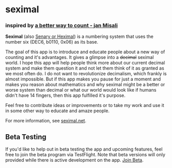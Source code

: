 # seximal
### inspired by [a better way to count - jan Misali](https://www.youtube.com/watch?v=qID2B4MK7Y0)

__Seximal__ (also [Senary or Heximal](https://en.wikipedia.org/wiki/Senary)) is a numbering system that uses the number six (DEC6, b0110, 0x06) as its base.

The goal of this app is to introduce and educate people about a new way of counting and it's advantages. It gives a glimpse into a ~~decimal~~ seximal world. 
I hope this app will help people think more about our current decimal system and make them question it and not let them think of it as granted as we most often do.
I do not want to revolutionize decimalism, which frankly is almost impossible. But if this app makes you pause for just a moment and makes you reason about mathematics and why seximal might be a better or worse system than decimal or what our world would look like if humans didn't have 14 fingers, then this app fulfilled it's purpose. 

Feel free to contribute ideas or improvements or to take my work and use it in some other way to educate and amaze people.

For more information, see [seximal.net](http://seximal.net/).


## Beta Testing
If you'd like to help out in beta testing the app and upcoming features, feel free to join the beta program via TestFlight.
Note that beta versions will only provided while there is active development on the app. 
[Join Beta](https://testflight.apple.com/join/75szQxYP).
